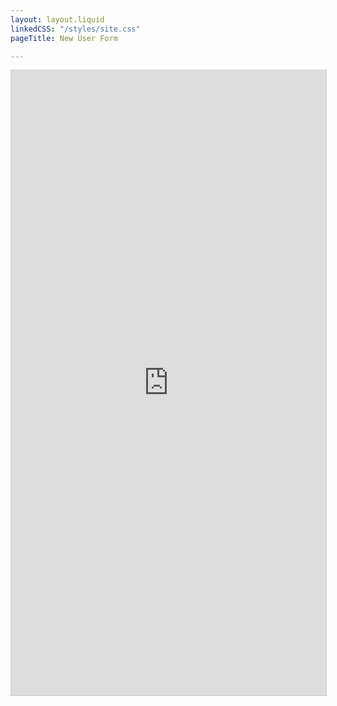```yaml
---
layout: layout.liquid
linkedCSS: "/styles/site.css"
pageTitle: New User Form

---
```


<iframe class="airtable-embed" src="https://airtable.com/embed/shrwEj1kzyTcRDDxd?backgroundColor=red" frameborder="0" onmousewheel="" width="100%" height="1000" style="background: transparent; border: 1px solid #ccc;"></iframe>
